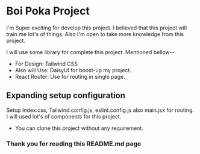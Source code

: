 # Boi Poka Project

I'm Super exciting for develop this project. I believed that this project will train me lot's of things. 
Also I'm open to take more knowledge from this project.

I will use some library for complete this project. Mentioned bellow--

- For Design: Tailwind CSS
- Also will Use: DaisyUI for boost-up my project.
- React Router: Use for routing in single page.

## Expanding setup configuration

Setup Index.css, Tailwind.config.js, eslint.config.js also main.jsx for routing. I will used lot's of components for this project. 

- You can clone this project without any requirement.

### Thank you for reading this README.md page
